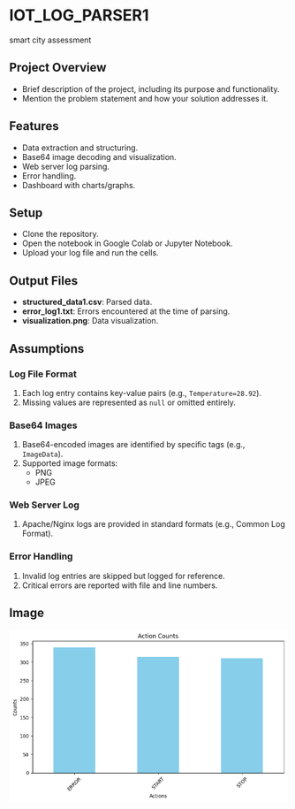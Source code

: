 # IOT_LOG_PARSER1
smart city assessment
## Project Overview
- Brief description of the project, including its purpose and functionality.
- Mention the problem statement and how your solution addresses it.

## Features
- Data extraction and structuring.
- Base64 image decoding and visualization.
- Web server log parsing.
- Error handling.
- Dashboard with charts/graphs.

## Setup
- Clone the repository.
- Open the notebook in Google Colab or Jupyter Notebook.
- Upload your log file and run the cells.
## Output Files
- **structured_data1.csv**: Parsed data.
- **error_log1.txt**: Errors encountered at the time of parsing.
- **visualization.png**: Data visualization.

## Assumptions
### Log File Format
1. Each log entry contains key-value pairs (e.g., `Temperature=28.92`).
2. Missing values are represented as `null` or omitted entirely.

### Base64 Images
1. Base64-encoded images are identified by specific tags (e.g., `ImageData`).
2. Supported image formats:
   - PNG
   - JPEG

### Web Server Log
1. Apache/Nginx logs are provided in standard formats (e.g., Common Log Format).

### Error Handling
1. Invalid log entries are skipped but logged for reference.
2. Critical errors are reported with file and line numbers.
## Image 
![visualization](visualization1.png)

